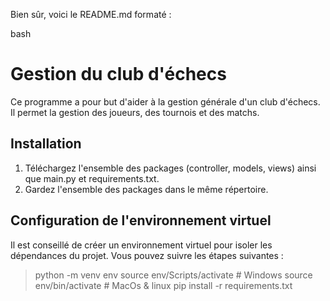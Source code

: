 Bien sûr, voici le README.md formaté :

bash

# Gestion du club d'échecs

Ce programme a pour but d'aider à la gestion générale d'un club d'échecs. Il permet la gestion des joueurs, des tournois et des matchs.

## Installation

1. Téléchargez l'ensemble des packages (controller, models, views) ainsi que main.py et requirements.txt.
2. Gardez l'ensemble des packages dans le même répertoire.

## Configuration de l'environnement virtuel

Il est conseillé de créer un environnement virtuel pour isoler les dépendances du projet. Vous pouvez suivre les étapes suivantes :
> python -m venv env
> source env/Scripts/activate # Windows
> source env/bin/activate # MacOs & linux
> pip install -r requirements.txt
  

